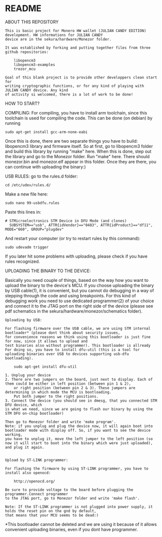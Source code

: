 # README

ABOUT THIS REPOSITORY

	This is basic project for Monero HW wallet (JULIAN CANDY EDITION) development. HW informations for JULIAN CANDY 
	device are in the sekura/hardware/Monezor folder.

	It was established by forking and putting together files from three github repositories: 

		libopencm3
		libopencm3-examples
		trezor_mcu

	Goal of this blank project is to provide other developpers clean start for 
	writing cryptographic functions, or for any kind of playing with JULIAN CANDY device. Any kind 
	of activity si welcomed, there is a lot of work to be done!

HOW TO START?

COMPILING:
For compiling, you have to install arm toolchain, since this toolchain is used for compiling the code. 
This can be done (on debian) by running 
	
	sudo apt-get install gcc-arm-none-eabi

Once this is done, there are two separate things you have to build: libopencm3 library and firmware itself. So at first, 
go to libopencm3 folder and build this library by running "make" here. When this is done, step out the library and go to the Monezor folder. 
Run "make" here. There should monezor.bin and monezor.elf appear in this folder. Once they are there, you can continue with uploading the binary:)

USB RULES:
go to the rules.d folder:

	cd /etc/udev/rules.d/

Make a new file here:

	sudo nano 99-usbdfu.rules
	
Paste this lines in:
	
	# STMicroelectronics STM Device in DFU Mode (and clones)
	  SUBSYSTEM=="usb", ATTR{idVendor}=="0483", ATTR{idProduct}=="df11", MODE="660", GROUP="plugdev"
	  
And restart your computer (or try to restart rules by this command):

	sudo udevadm trigger
	
If you later hit some problems with uploading, please check if you have rules recognized.


UPLOADING THE BINARY TO THE DEVICE:

Basically you need couple of things, based on the way how you want to upload the binary to the device's MCU. 
If you choose uploading the binary by USB cable(1), it is convenient, but you cannot do debugging in a 
way of stepping through the code and using breakpoints. For this kind of debugging work you need to use dedicated 
programmer(2) of your choice and connect it to the JTAG port on the right side of the device (please see 
pdf schematics in the sekura/hardware/monezor/schematics folder). 

	Uploading by USB:
	
	For flashing firmware over the USB cable, we are using STM internal bootloader* (please dont think about security issues, 
	for convenience reasons we think using this bootloader is just fine for now, since it allows to upload and 
	test binaries also without programmer). This bootloader is allready
	For doing so, you have to install dfu-util (this is a tool for uploading binaries over USB to devices supporting usb-dfu bootloading).
	
		sudo apt-get install dfu-util
	
	1. Unplug your device
	2. There are two jumpers on the board, just next to display. Each of them could be either in left position (between pin 1 & 2), 
		or right position (between pin 2 & 3). These jumpers are determining in which mode the MCU is bootloading. 
		Put both jumper to the right positions.
	3. Connect the device (you should see in dmesg, that you connected STM DFU device, which 
	is what we need, since we are going to flash our binary by using the STM DFU on-chip bootloader)
		
	Then go to Monezor folder and write 'make program'.
	Note: if you unplug and plug the device now, it will again boot into bootloader mode with display off. So, if you want to see the device working, 
	you have to unplug it, move the left jumper to the left position (so now it will start to boot into the binary which were just uploaded),
	and plug it again.
	
	
	Upload by ST-LINK programmer:
		
	For flashing the firmware by using ST-LINK programmer, you have to install also openocd:
	 
		http://openocd.org/
		
	Be sure to provide voltage to the board before plugging the programmer.Connect programmer 
	to the JTAG port, go to Monezor folder and write 'make flash'. 
	
	Note: If the ST-LINK programmer is not plugged into power supply, it holds the reset pin on the gnd by default, 
	that means that your MCU seems to be dead:)
		

*This bootloader cannot be deleted and we are using it because of it allows convenient uploading 
	binaries, even if you dont have programmer.
	
